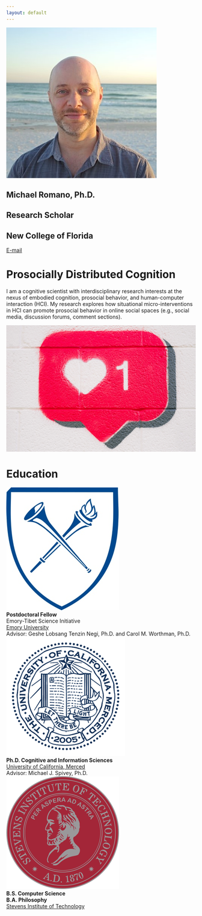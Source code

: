 ```yaml
---
layout: default
---
```


<div class="my-hero-align my-pad-top">
  <div class="my-flex my-col-center">
    <div class="my-col-40 my-hero-profile">
      <img src="/assets/img/profile.jpg">
    </div>
    <div class="my-col-60 my-hero-text">
      <h2>Michael Romano, Ph.D.</h2>
      <div class="my-header-thin">
        <h2>Research Scholar</h2>
        <h2>New College of Florida</h2>
      </div>
      <p><a href="mailto:mromano@ncf.edu">E-mail</a></p>
    </div>
  </div>
</div>

# Prosocially Distributed Cognition

I am a cognitive scientist with interdisciplinary research interests at the nexus of embodied cognition, prosocial behavior, and human-computer interaction (HCI). My research explores how situational micro-interventions in HCI can promote prosocial behavior in online social spaces (e.g., social media, discussion forums, comment sections).

<p><img src="/assets/img/prosocial.jpg"></p>

# Education

<div class="my-flex-edu">
  <div class="my-edu-logo"><img src="/assets/img/emory.jpg"></div>
  <div>
    <b>Postdoctoral Fellow</b><br>
    Emory-Tibet Science Initiative<br>
    <a href="https://www.emory.edu" target="_blank">Emory University</a><br>
    Advisor: Geshe Lobsang Tenzin Negi, Ph.D. and Carol M. Worthman, Ph.D.
  </div>
</div>

<div class="my-flex-edu">
  <div class="my-edu-logo"><img src="/assets/img/ucmerced.png"></div>
  <div>
    <b>Ph.D. Cognitive and Information Sciences</b><br>
    <a href="https://www.ucmerced.edu" target="_blank">University of California, Merced</a><br>
    Advisor: Michael J. Spivey, Ph.D.
  </div>
</div>

<div class="my-flex-edu">
  <div class="my-edu-logo"><img src="/assets/img/stevens.png"></div>
  <div>
    <b>B.S. Computer Science</b><br>
    <b>B.A. Philosophy</b><br>
    <a href="https://www.stevens.edu" target="_blank">Stevens Institute of Technology</a><br>
  </div>
</div>
